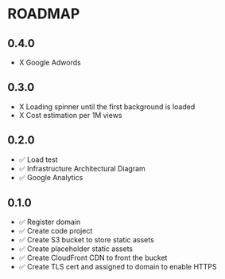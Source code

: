 # ROADMAP

## 0.4.0

- X Google Adwords

## 0.3.0

- X Loading spinner until the first background is loaded
- X Cost estimation per 1M views

## 0.2.0

- ✅ Load test
- ✅ Infrastructure Architectural Diagram
- ✅ Google Analytics

## 0.1.0

- ✅ Register domain
- ✅ Create code project
- ✅ Create S3 bucket to store static assets
- ✅ Create placeholder static assets
- ✅ Create CloudFront CDN to front the bucket
- ✅ Create TLS cert and assigned to domain to enable HTTPS
